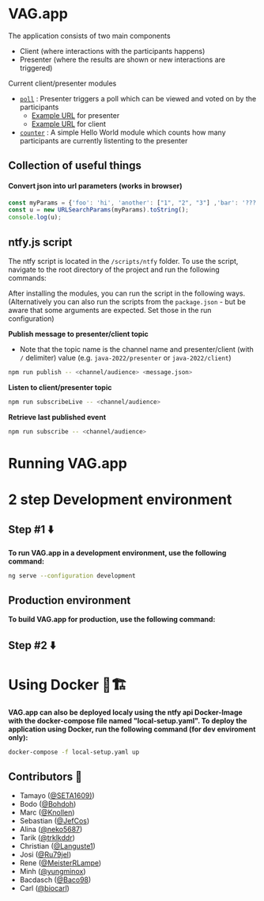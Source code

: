 # VAG.app

The application consists of two main components
- Client (where interactions with the participants happens)
- Presenter (where the results are shown or new interactions are triggered)

Current client/presenter modules
- [`poll`](src/app/poll) : Presenter triggers a poll which can be viewed and voted on by the participants
    - [Example URL](http://localhost:4200/java-2022/presenter?interaction=poll&questions=Why%20is%20the%20universe%20green%3F,%20What%20about%20the%20ocean,why%20today%3F) for presenter
    - [Example URL](http://localhost:4200/java-2022) for client
- [`counter`](src/app/counter) : A simple Hello World module which counts how many participants are currently listenting to the presenter

## Collection of useful things
#### Convert json into url parameters (works in browser)
```javascript
const myParams = {'foo': 'hi', 'another': ["1", "2", "3"] ,'bar': '???'};
const u = new URLSearchParams(myParams).toString();
console.log(u);
```

## ntfy.js script

The ntfy script is located in the `/scripts/ntfy` folder. To use the script, navigate to the root directory of the project and run the following commands:

After installing the modules, you can run the script in the following ways.
(Alternatively you can also run the scripts from the `package.json` - but be aware that some arguments are expected. Set those in the run configuration)

**Publish message to presenter/client topic**
- Note that the topic name is the channel name and presenter/client (with `/` delimiter) value (e.g. `java-2022/presenter` or `java-2022/client`)
```sh
npm run publish -- <channel/audience> <message.json>
```
**Listen to client/presenter topic**
```sh
npm run subscribeLive -- <channel/audience>
```

**Retrieve last published event**
```sh
npm run subscribe -- <channel/audience>
```

# Running VAG.app

# 2 step Development environment
## Step #1 ⬇️

**To run VAG.app in a development environment, use the following command:**
```sh
ng serve --configuration development
```

## Production environment

**To build VAG.app for production, use the following command:**
## Step #2 ⬇️

# Using Docker 🐳🏗️

**VAG.app can also be deployed localy using the ntfy api Docker-Image with the docker-compose file named "local-setup.yaml". To deploy the application using Docker, run the following command (for dev enviroment only):**
```sh
docker-compose -f local-setup.yaml up
```

## Contributors 🎉
- Tamayo ([@SETA1609)](https://github.com/SETA1609))  
- Bodo ([@Bohdoh](https://github.com/Bohdoh))
- Marc ([@Knollen](https://github.com/knollen))      
- Sebastian ([@JefCos](https://github.com/JefCos))  
- Alina ([@neko5687](https://github.com/neko5687))   
- Tarik ([@trklkddr](https://github.com/trklkddr))      
- Christian ([@Languste1](https://github.com/Languste1))
- Josi ([@Ru79jel](https://github.com/Ru79jel))
- Rene ([@MeisterRLampe](https://github.com/MeisterRLampe))      
- Minh ([@yungminox](https://github.com/yungminox))    
- Bacdasch ([@Baco98](https://github.com/Baco98))  
- Carl ([@biocarl](https://github.com/biocarl))
